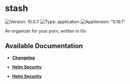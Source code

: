 # stash

![Version: 10.0.7](https://img.shields.io/badge/Version-10.0.7-informational?style=flat-square) ![Type: application](https://img.shields.io/badge/Type-application-informational?style=flat-square) ![AppVersion: "0.19.1"](https://img.shields.io/badge/AppVersion-"0.19.1"-informational?style=flat-square)

An organizer for your porn, written in Go

## Available Documentation

- [**Changelog**](CHANGELOG)

- [**Helm Security**](container-security)

- [**Helm Security**](helm-security)

